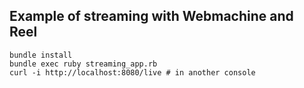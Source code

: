 ## Example of streaming with Webmachine and Reel

```
bundle install
bundle exec ruby streaming_app.rb
curl -i http://localhost:8080/live # in another console
```
